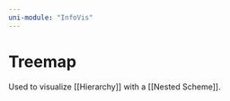 ```yaml
---
uni-module: "InfoVis"
---
```


# Treemap

Used to visualize [[Hierarchy]] with a [[Nested Scheme]].
